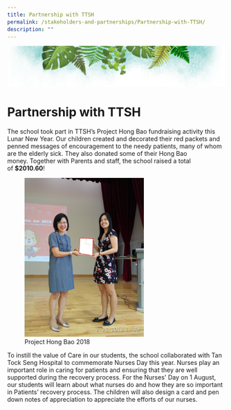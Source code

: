 ```yaml
---
title: Partnership with TTSH
permalink: /stakeholders-and-partnerships/Partnership-with-TTSH/
description: ""
---
```

![](/images/Banner.png)

# Partnership with TTSH


The school took part in TTSH’s Project Hong Bao fundraising activity this Lunar New Year. Our children created and decorated their red packets and penned messages of encouragement to the needy patients, many of whom are the elderly sick. They also donated some of their Hong Bao money. Together with Parents and staff, the school raised a total of <b>$2010.60</b>!


<figure><img src="/images/Partnership%20with%20TTSH.jpg" style="width:65%"><figcaption> Project Hong Bao 2018</figcaption></figure>


To instill the value of Care in our students, the school collaborated with Tan Tock Seng Hospital to commemorate Nurses Day this year. Nurses play an important role in caring for patients and ensuring that they are well supported during the recovery process. For the Nurses' Day on 1 August, our students will learn about what nurses do and how they are so important in Patients’ recovery process. The children will also design a card and pen down notes of appreciation to appreciate the efforts of our nurses.